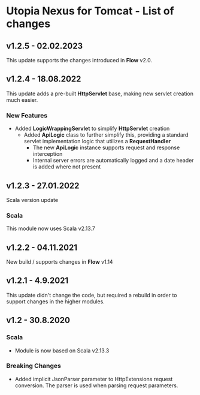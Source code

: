 # Utopia Nexus for Tomcat - List of changes

## v1.2.5 - 02.02.2023
This update supports the changes introduced in **Flow** v2.0.

## v1.2.4 - 18.08.2022
This update adds a pre-built **HttpServlet** base, making new servlet creation much easier.
### New Features
- Added **LogicWrappingServlet** to simplify **HttpServlet** creation
  - Added **ApiLogic** class to further simplify this, providing a standard servlet implementation logic that utilizes 
    a **RequestHandler** 
    - The new **ApiLogic** instance supports request and response interception
    - Internal server errors are automatically logged and a date header is added where not present

## v1.2.3 - 27.01.2022
Scala version update
### Scala
This module now uses Scala v2.13.7

## v1.2.2 - 04.11.2021
New build / supports changes in **Flow** v1.14

## v1.2.1 - 4.9.2021
This update didn't change the code, but required a rebuild in order to support changes in the higher modules.

## v1.2 - 30.8.2020
### Scala
- Module is now based on Scala v2.13.3
### Breaking Changes
- Added implicit JsonParser parameter to HttpExtensions request conversion. 
The parser is used when parsing request parameters.
